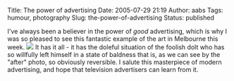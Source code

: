 Title: The power of advertising
Date: 2005-07-29 21:19
Author: aabs
Tags: humour, photography
Slug: the-power-of-advertising
Status: published

I've always been a believer in the power of *good* advertising, which is why I was so pleased to see this fantastic example of the art in Melbourne this week. [![](http://photos1.blogger.com/blogger/6860/929/320/advert.jpg)](http://photos1.blogger.com/blogger/6860/929/1600/advert.jpg) It has it all - it has the doleful situation of the foolish dolt who has so willfully left himself in a state of baldness that is, as we can see by the "after" photo, so obviously reversible. I salute this masterpiece of modern advertising, and hope that television advertisers can learn from it.
